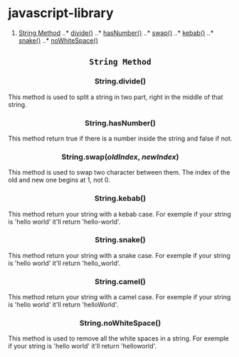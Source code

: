 # javascript-library

1. [String Method](#string-method)
..* [divide()](#stringdivide)
..* [hasNumber()](#hasnumber)
..* [swap()](#stringswapoldindex-newindex)
..* [kebab()](#stringkebab)
..* [snake()](#stringsnake)
..* [noWhiteSpace()](#stringnowhtespace)

## <p align="center">`String Method`</p>
### <p align="center">String.divide()</p>
This method is used to split a string in two part, right in the middle of that string.

### <p align="center">String.hasNumber()</p>
This method return true if there is a number inside the string and false if not.

### <p align="center">String.swap(*oldIndex*, *newIndex*)</p>
This method is used to swap two character between them. The index of the old and new one begins at 1, not 0.

### <p align="center">String.kebab()</p>
This method return your string with a kebab case. For exemple if your string is 'hello world' it'll return 'hello-world'.

### <p align="center">String.snake()</p>
This method return your string with a snake case. For exemple if your string is 'hello world' it'll return 'hello_world'.

### <p align="center">String.camel()</p>
This method return your string with a camel case. For exemple if your string is 'hello world' it'll return 'helloWorld'.

### <p align="center">String.noWhiteSpace()</p>
This method is used to remove all the white spaces in a string. For exemple if your string is 'hello world' it'll return 'helloworld'.

